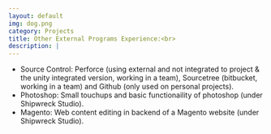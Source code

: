 ```yaml
---
layout: default
img: dog.png
category: Projects
title: Other External Programs Experience:<br>
description: |
---
```

 - Source Control: Perforce (using external and not integrated to project & the unity integrated version, working in a team), Sourcetree (bitbucket, working in a team) and Github (only used on personal projects). <br>
 - Photoshop: Small touchups and basic functionaility of photoshop (under Shipwreck Studio). <br>
 - Magento: Web content editing in backend of a Magento website (under Shipwreck Studio).